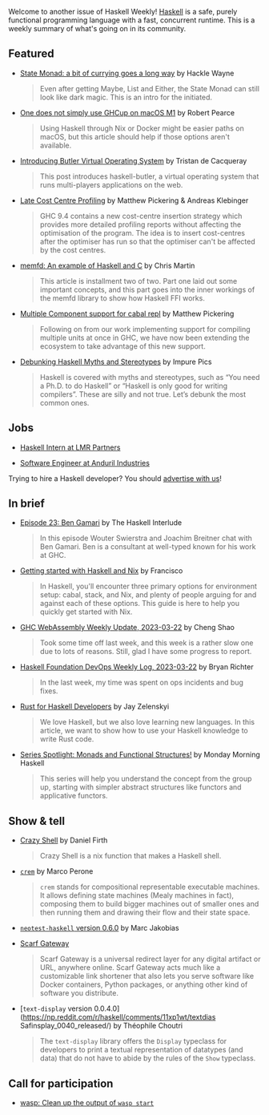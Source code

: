 Welcome to another issue of Haskell Weekly!
[Haskell](https://www.haskell.org) is a safe, purely functional programming language with a fast, concurrent runtime.
This is a weekly summary of what's going on in its community.

## Featured

- [State Monad: a bit of currying goes a long way](https://hacklewayne.com/state-monad-a-bit-of-currying-goes-a-long-way) by Hackle Wayne
  > Even after getting Maybe, List and Either, the State Monad can still look like dark magic. This is an intro for the initiated.

- [One does not simply use GHCup on macOS M1](https://robertwpearce.com/one-does-not-simply-use-ghcup-on-macos-m1.html) by Robert Pearce
  > Using Haskell through Nix or Docker might be easier paths on macOS, but this article should help if those options aren't available.

- [Introducing Butler Virtual Operating System](https://tristancacqueray.github.io/blog/introducing-butler) by Tristan de Cacqueray
  > This post introduces haskell-butler, a virtual operating system that runs multi-players applications on the web.

- [Late Cost Centre Profiling](https://well-typed.com/blog/2023/03/prof-late/) by Matthew Pickering & Andreas Klebinger
  > GHC 9.4 contains a new cost-centre insertion strategy which provides more detailed profiling reports without affecting the optimisation of the program. The idea is to insert cost-centres after the optimiser has run so that the optimiser can't be affected by the cost centres.

- [memfd: An example of Haskell and C](https://typeclasses.substack.com/p/memfd-an-example-of-haskell-and-c) by Chris Martin
  > This article is installment two of two. Part one laid out some important concepts, and this part goes into the inner workings of the memfd library to show how Haskell FFI works.

- [Multiple Component support for cabal repl](https://well-typed.com/blog/2023/03/cabal-multi-unit/) by Matthew Pickering
  > Following on from our work implementing support for compiling multiple units at once in GHC, we have now been extending the ecosystem to take advantage of this new support.

- [Debunking Haskell Myths and Stereotypes](https://dev.to/zelenya/debunking-haskell-myths-and-stereotypes-1e04) by Impure Pics
  > Haskell is covered with myths and stereotypes, such as “You need a Ph.D. to do Haskell” or “Haskell is only good for writing compilers”. These are silly and not true. Let’s debunk the most common ones.

## Jobs

- [Haskell Intern at LMR Partners](https://discourse.haskell.org/t/haskell-internship-with-lmr-partners/6025?u=taylorfausak)

- [Software Engineer at Anduril Industries](https://jobs.lever.co/anduril/974c5827-23ec-44df-9e25-f809973df3cc)

Trying to hire a Haskell developer?
You should [advertise with us](https://haskellweekly.news/advertising.html)!

## In brief

- [Episode 23: Ben Gamari](https://haskell.foundation/podcast/23/) by The Haskell Interlude
  > In this episode Wouter Swierstra and Joachim Breitner chat with Ben Gamari. Ben is a consultant at well-typed known for his work at GHC.

- [Getting started with Haskell and Nix](https://freefrancisco.substack.com/p/getting-started-with-haskell-and) by Francisco
  > In Haskell, you'll encounter three primary options for environment setup: cabal, stack, and Nix, and plenty of people arguing for and against each of these options. This guide is here to help you quickly get started with Nix.

- [GHC WebAssembly Weekly Update, 2023-03-22](https://discourse.haskell.org/t/ghc-webassembly-weekly-update-2023-03-22/6033?u=taylorfausak) by Cheng Shao
  > Took some time off last week, and this week is a rather slow one due to lots of reasons. Still, glad I have some progress to report.

- [Haskell Foundation DevOps Weekly Log, 2023-03-22](https://discourse.haskell.org/t/haskell-foundation-devops-weekly-log-2023-03-22/6031?u=taylorfausak) by Bryan Richter
  > In the last week, my time was spent on ops incidents and bug fixes.

- [Rust for Haskell Developers](https://serokell.io/blog/rust-for-haskellers) by Jay Zelenskyi
  > We love Haskell, but we also love learning new languages. In this article, we want to show how to use your Haskell knowledge to write Rust code.

- [Series Spotlight: Monads and Functional Structures!](https://mmhaskell.com/blog/2023/3/21/series-spotlight-monads-and-functional-structures) by Monday Morning Haskell
  > This series will help you understand the concept from the group up, starting with simpler abstract structures like functors and applicative functors.

## Show & tell

- [Crazy Shell](https://crazyshell.horizon-haskell.net) by Daniel Firth
  > Crazy Shell is a nix function that makes a Haskell shell.

- [`crem`](https://discourse.haskell.org/t/announcing-crem/6012?u=taylorfausak) by Marco Perone
  > `crem` stands for compositional representable executable machines. It allows defining state machines (Mealy machines in fact), composing them to build bigger machines out of smaller ones and then running them and drawing their flow and their state space.

- [`neotest-haskell` version 0.6.0](https://np.reddit.com/r/haskell/comments/11vkdsc/neotesthaskell_version_060_released_now_with/) by Marc Jakobias

- [Scarf Gateway](https://github.com/scarf-sh/gateway/tree/2bea9f56f3893f42ea3ba1ef861deef1784a4758)
  > Scarf Gateway is a universal redirect layer for any digital artifact or URL, anywhere online. Scarf Gateway acts much like a customizable link shortener that also lets you serve software like Docker containers, Python packages, or anything other kind of software you distribute.

- [`text-display` version 0.0.4.0](https://np.reddit.com/r/haskell/comments/11xp1wt/textdias Safinsplay_0040_released/) by Théophile Choutri
  > The `text-display` library offers the `Display` typeclass for developers to print a textual representation of datatypes (and data) that do not have to abide by the rules of the `Show` typeclass.

## Call for participation

- [wasp: Clean up the output of `wasp start`](https://github.com/wasp-lang/wasp/issues/1081)
